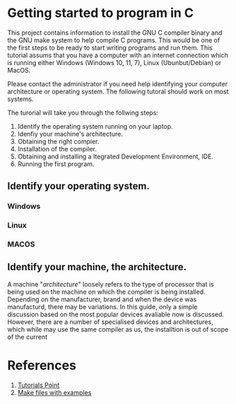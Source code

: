 # Getting started to program in C

This project contains information to install the GNU C compiler binary and the GNU make system to help compile C programs. This would be one of the first steps to be ready to start writing programs and run them. This tutorial assums that you have a computer with an internet connection which is running either Windows (Windows 10, 11, 7), Linux (Ubunbut/Debian) or MacOS. 

Please contact the administrator if you need help identifying your computer architecture or operating system. The following tutoral should work on most systems.

The turorial will take you through the follwing steps:

1. Identify the operating system running on your laptop.
2. Idenfiy your machine's architecture.
3. Obtaining the right compier.
4. Installation of the compiler.
5. Obtaining and installing a Itegrated Development Environment, IDE. 
6. Running the first program.


## Identify your operating system.

### Windows

### Linux

### MACOS

## Identify your machine, the architecture.

A machine "_architecture_" loosely refers to the type of processor that is being used on the machine on which the compiler is being installed. Depending on the manufacturer, brand and when the device was manufacturd, there may be variations. In this guide, only a simple discussion based on the most popular devices avaliable now is discussed. However, there are a number of specialised devices and architectures, which while may use the same compiler as us, the installtion is out of scope of the current 

# References

1. [Tutorials Point](https://www.tutorialspoint.com/makefile/index.htm)
2. [Make files with examples](https://makefiletutorial.com)